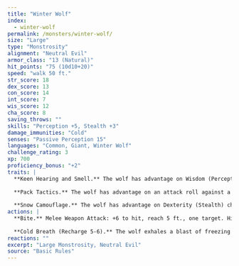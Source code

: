 ```yaml
---
title: "Winter Wolf"
index:
  - winter-wolf
permalink: /monsters/winter-wolf/
size: "Large"
type: "Monstrosity"
alignment: "Neutral Evil"
armor_class: "13 (Natural)"
hit_points: "75 (10d10+20)"
speed: "walk 50 ft."
str_score: 18
dex_score: 13
con_score: 14
int_score: 7
wis_score: 12
cha_score: 8
saving_throws: ""
skills: "Perception +5, Stealth +3"
damage_immunities: "Cold"
senses: "Passive Perception 15"
languages: "Common, Giant, Winter Wolf"
challenge_rating: 3
xp: 700
proficiency_bonus: "+2"
traits: |
  **Keen Hearing and Smell.** The wolf has advantage on Wisdom (Perception) checks that rely on hearing or smell.
  
  **Pack Tactics.** The wolf has advantage on an attack roll against a creature if at least one of the wolf's allies is within 5 ft. of the creature and the ally isn't incapacitated.
  
  **Snow Camouflage.** The wolf has advantage on Dexterity (Stealth) checks made to hide in snowy terrain.
actions: |
  **Bite.** Melee Weapon Attack: +6 to hit, reach 5 ft., one target. Hit: 11 (2d6 + 4) piercing damage. If the target is a creature, it must succeed on a DC 14 Strength saving throw or be knocked prone.
  
  **Cold Breath (Recharge 5-6).** The wolf exhales a blast of freezing wind in a 15-foot cone. Each creature in that area must make a DC 12 Dexterity saving throw, taking 18 (4d8) cold damage on a failed save, or half as much damage on a successful one.
reactions: ""
excerpt: "Large Monstrosity, Neutral Evil"
source: "Basic Rules"
---
```

